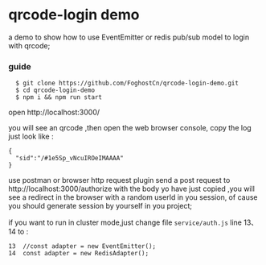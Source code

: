 # qrcode-login demo

a demo to show how to use EventEmitter or  redis pub/sub model to login with qrcode;

### guide
```
  $ git clone https://github.com/FoghostCn/qrcode-login-demo.git
  $ cd qrcode-login-demo
  $ npm i && npm run start
```
open http://localhost:3000/

you will see an qrcode ,then open the web browser console, copy the log just look like :

```
{
  "sid":"/#1e5Sp_vNcuIROeIMAAAA"
}
```

use postman or browser http request plugin send a post request to http://localhost:3000/authorize with the body yo have just copied ,you will see a redirect in the browser with a random userId in you session, of cause you should generate session by yourself in you project;

if you want to run in cluster mode,just change file `service/auth.js` line 13、14 to :

```
13  //const adapter = new EventEmitter();
14  const adapter = new RedisAdapter();
```


